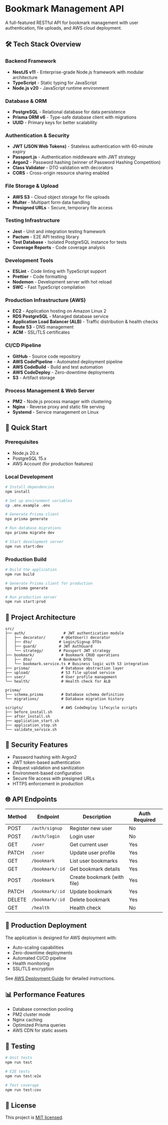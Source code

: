 # Bookmark Management API

A full-featured RESTful API for bookmark management with user authentication, file uploads, and AWS cloud deployment.

## 🛠️ Tech Stack Overview

### Backend Framework
- **NestJS v11** - Enterprise-grade Node.js framework with modular architecture
- **TypeScript** - Static typing for JavaScript
- **Node.js v20** - JavaScript runtime environment

### Database & ORM
- **PostgreSQL** - Relational database for data persistence
- **Prisma ORM v6** - Type-safe database client with migrations
- **UUID** - Primary keys for better scalability

### Authentication & Security
- **JWT (JSON Web Tokens)** - Stateless authentication with 60-minute expiry
- **Passport.js** - Authentication middleware with JWT strategy
- **Argon2** - Password hashing (winner of Password Hashing Competition)
- **Class Validator** - DTO validation with decorators
- **CORS** - Cross-origin resource sharing enabled

### File Storage & Upload
- **AWS S3** - Cloud object storage for file uploads
- **Multer** - Multipart form data handling
- **Presigned URLs** - Secure, temporary file access

### Testing Infrastructure
- **Jest** - Unit and integration testing framework
- **Pactum** - E2E API testing library
- **Test Database** - Isolated PostgreSQL instance for tests
- **Coverage Reports** - Code coverage analysis

### Development Tools
- **ESLint** - Code linting with TypeScript support
- **Prettier** - Code formatting
- **Nodemon** - Development server with hot reload
- **SWC** - Fast TypeScript compilation

### Production Infrastructure (AWS)
- **EC2** - Application hosting on Amazon Linux 2
- **RDS PostgreSQL** - Managed database service
- **Application Load Balancer (ALB)** - Traffic distribution & health checks
- **Route 53** - DNS management
- **ACM** - SSL/TLS certificates

### CI/CD Pipeline
- **GitHub** - Source code repository
- **AWS CodePipeline** - Automated deployment pipeline
- **AWS CodeBuild** - Build and test automation
- **AWS CodeDeploy** - Zero-downtime deployments
- **S3** - Artifact storage

### Process Management & Web Server
- **PM2** - Node.js process manager with clustering
- **Nginx** - Reverse proxy and static file serving
- **Systemd** - Service management on Linux

## 🚀 Quick Start

### Prerequisites
- Node.js 20.x
- PostgreSQL 15.x
- AWS Account (for production features)

### Local Development
```bash
# Install dependencies
npm install

# Set up environment variables
cp .env.example .env

# Generate Prisma client
npx prisma generate

# Run database migrations
npx prisma migrate dev

# Start development server
npm run start:dev
```

### Production Build
```bash
# Build the application
npm run build

# Generate Prisma client for production
npx prisma generate

# Run production server
npm run start:prod
```

## 📁 Project Architecture

```
src/
├── auth/                 # JWT authentication module
│   ├── decorator/       # @GetUser() decorator
│   ├── dto/            # Login/Signup DTOs
│   ├── guard/          # JWT AuthGuard
│   └── strategy/       # Passport JWT strategy
├── bookmark/            # Bookmark CRUD operations
│   ├── dto/            # Bookmark DTOs
│   └── bookmark.service.ts # Business logic with S3 integration
├── prisma/              # Database abstraction layer
├── upload/              # S3 file upload service
├── user/                # User profile management
└── health/              # Health check for ALB

prisma/
├── schema.prisma        # Database schema definition
└── migrations/          # Database migration history

scripts/                 # AWS CodeDeploy lifecycle scripts
├── before_install.sh
├── after_install.sh
├── application_start.sh
├── application_stop.sh
└── validate_service.sh
```

## 🔐 Security Features

- Password hashing with Argon2
- JWT token-based authentication
- Request validation and sanitization
- Environment-based configuration
- Secure file access with presigned URLs
- HTTPS enforcement in production

## 🌐 API Endpoints

| Method | Endpoint | Description | Auth Required |
|--------|----------|-------------|---------------|
| POST | `/auth/signup` | Register new user | No |
| POST | `/auth/login` | Login user | No |
| GET | `/user` | Get current user | Yes |
| PATCH | `/user` | Update user profile | Yes |
| GET | `/bookmark` | List user bookmarks | Yes |
| GET | `/bookmark/:id` | Get bookmark details | Yes |
| POST | `/bookmark` | Create bookmark (with file) | Yes |
| PATCH | `/bookmark/:id` | Update bookmark | Yes |
| DELETE | `/bookmark/:id` | Delete bookmark | Yes |
| GET | `/health` | Health check | No |

## 🚢 Production Deployment

The application is designed for AWS deployment with:
- Auto-scaling capabilities
- Zero-downtime deployments
- Automated CI/CD pipeline
- Health monitoring
- SSL/TLS encryption

See [AWS Deployment Guide](docs/AWS_DEPLOYMENT_GUIDE.md) for detailed instructions.

## 📊 Performance Features

- Database connection pooling
- PM2 cluster mode
- Nginx caching
- Optimized Prisma queries
- AWS CDN for static assets

## 🧪 Testing

```bash
# Unit tests
npm run test

# E2E tests
npm run test:e2e

# Test coverage
npm run test:cov
```

## 📝 License

This project is [MIT licensed](LICENSE).